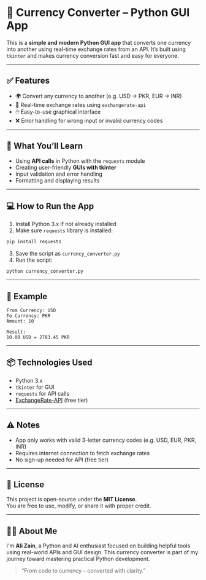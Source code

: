 # 💱 Currency Converter – Python GUI App

This is a **simple and modern Python GUI app** that converts one currency into another using real-time exchange rates from an API. It’s built using `tkinter` and makes currency conversion fast and easy for everyone.

---

## ✅ Features

- 🌍 Convert any currency to another (e.g. USD → PKR, EUR → INR)
- 🔄 Real-time exchange rates using `exchangerate-api`
- 🖱️ Easy-to-use graphical interface
- ❌ Error handling for wrong input or invalid currency codes

---

## 🧠 What You’ll Learn

- Using **API calls** in Python with the `requests` module
- Creating user-friendly **GUIs with tkinter**
- Input validation and error handling
- Formatting and displaying results

---

## 💻 How to Run the App

1. Install Python 3.x if not already installed
2. Make sure `requests` library is installed:
```bash
pip install requests
```
3. Save the script as `currency_converter.py`
4. Run the script:
```bash
python currency_converter.py
```

---

## 🧪 Example

```text
From Currency: USD
To Currency: PKR
Amount: 10

Result:
10.00 USD = 2783.45 PKR
```

---

## 📦 Technologies Used

- Python 3.x
- `tkinter` for GUI
- `requests` for API calls
- [ExchangeRate-API](https://www.exchangerate-api.com/) (free tier)

---

## ⚠️ Notes

- App only works with valid 3-letter currency codes (e.g. USD, EUR, PKR, INR)
- Requires internet connection to fetch exchange rates
- No sign-up needed for API (free tier)

---

## 📄 License

This project is open-source under the **MIT License**.  
You are free to use, modify, or share it with proper credit.

---

## 🙋‍♂️ About Me

I'm **Ali Zain**, a Python and AI enthusiast focused on building helpful tools using real-world APIs and GUI design. This currency converter is part of my journey toward mastering practical Python development.

> “From code to currency – converted with clarity.”
